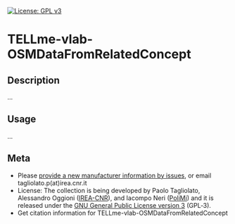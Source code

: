 [![License: GPL v3](https://img.shields.io/badge/License-GPL%20v3-blue.svg)](http://www.gnu.org/licenses/gpl-3.0)

TELLme-vlab-OSMDataFromRelatedConcept
=================

## Description
...

## Usage
...

## Meta
* Please [provide a new manufacturer information by issues](https://github.com/ptagliolato/excel2triggers/issues), or email tagliolato.p(at)irea.cnr.it
* License: The collection is being developed by Paolo Tagliolato, Alessandro Oggioni ([IREA-CNR](http://www.irea.cnr.it)), and Iacompo Neri ([PoliMi](https://www.polimi.it/)) and it is released under the [GNU General Public License version 3](https://www.gnu.org/licenses/gpl-3.0.html) (GPL‑3).
* Get citation information for TELLme-vlab-OSMDataFromRelatedConcept
``` bibtex
```

